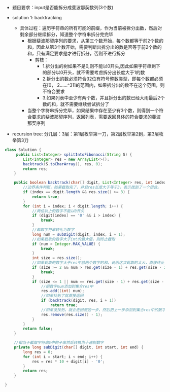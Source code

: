 - 题目要求：input是否能拆分成斐波那契数列(3个数)
- solution 1: backtracking

    - 具体过程：遍历字符串的所有可能的前缀，作为当前被拆分出数，然后对剩余部分继续拆分，知道整个字符串拆分完完毕
      - 根据斐波那契序列的要求，从第三个数开始，每个数都等于前2个数的和，因此从第3个数开始，需要判断出拆分出的数是否等于前2个数的和，只有满足要求是才进行拆分，否则不进行拆分
        - 剪枝：
          - 1.拆分出的树如果不是0,则不能以0开头,因此如果字符串剩下的部分以0开头，就不需要考虑拆分出长度大于1的数
          - 2.拆分出的数必须符合32位有符号整数类型，即每个数都必须在[0， 2……^31]的范围内，如果拆分出的数不在这个范围，则不符合要求
          - 3.如果列表中至少有两个数，并且拆分出的数已经大雨最后2个数的和，就不需要继续尝试拆分了
      - 当整个字符串拆分完毕，如果结果中存在至少有3个数，则得到一个符合要求的斐波那契序列，返回列表，需要返回具体的符合要求的斐波那契序列



- recursion tree: 分几层：3层：第1层枚举第一刀，第2层枚举第2到，第3层枚举第3刀

```java
class Solution {
     public List<Integer> splitIntoFibonacci(String S) {
        List<Integer> res = new ArrayList<>();
        backtrack(S.toCharArray(), res, 0);
        return res;
    }

    public boolean backtrack(char[] digit, List<Integer> res, int index) {
        //边界条件判断，如果截取完了，并且res长度大于等于3，表示找到了一个组合。
        if (index == digit.length && res.size() >= 3) {
            return true;
        }
        for (int i = index; i < digit.length; i++) {
            //两位以上的数字不能以0开头
            if (digit[index] == '0' && i > index) {
                break;
            }
            //截取字符串转化为数字
            long num = subDigit(digit, index, i + 1);
            //如果截取的数字大于int的最大值，则终止截取
            if (num > Integer.MAX_VALUE) {
                break;
            }
            int size = res.size();
            //如果截取的数字大于res中前两个数字的和，说明这次截取的太大，直接终止，因为后面越截取越大
            if (size >= 2 && num > res.get(size - 1) + res.get(size - 2)) {
                break;
            }
            if (size <= 1 || num == res.get(size - 1) + res.get(size - 2)) {
                //把数字num添加到集合res中
                res.add((int) num);
                //如果找到了就直接返回
                if (backtrack(digit, res, i + 1))
                    return true;
                //如果没找到，就会走回溯这一步，然后把上一步添加到集合res中的数字给移除掉
                res.remove(res.size() - 1);
            }
        }
        return false;
    }

    //相当于截取字符串S中的子串然后转换为十进制数字
    private long subDigit(char[] digit, int start, int end) {
        long res = 0;
        for (int i = start; i < end; i++) {
            res = res * 10 + digit[i] - '0';
        }
        return res;
    }

}
```